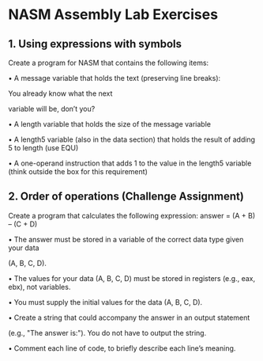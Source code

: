 # NASM Assembly Lab Exercises

## 1. Using expressions with symbols

Create a program for NASM that contains the following items:

• A message variable that holds the text (preserving line breaks):

You already know what the next

variable will be, don’t you?

• A length variable that holds the size of the message variable

• A length5 variable (also in the data section) that holds the result of adding 5 to length (use EQU)

• A one-operand instruction that adds 1 to the value in the length5 variable (think outside the box for this requirement)

## 2.  Order of operations (Challenge Assignment)

Create a program that calculates the following expression: answer = (A + B) – (C + D)

• The answer must be stored in a variable of the correct data type given your data

(A, B, C, D).

• The values for your data (A, B, C, D) must be stored in registers (e.g., eax, ebx), not variables.

• You must supply the initial values for the data (A, B, C, D).

• Create a string that could accompany the answer in an output statement

(e.g., "The answer is:"). You do not have to output the string.

• Comment each line of code, to briefly describe each line’s meaning.

